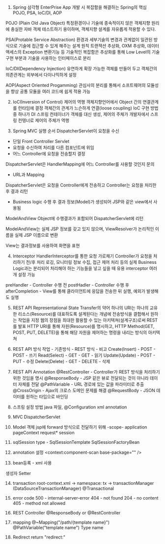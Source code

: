 1. Spring 삼각형
EnterPrise App 개발 시 복잡함을 해결하는 Spring의 핵심
POJO, PSA, IoC/DI, AOP

POJO (Plain Old Java Object)
특정환경이나 기술에 종속적이지 않은 객체지향 원리에 충실한 자바 객체
테스트하기 용이하며, 객체지향 설계를 자유롭게 적용할 수 있다.

PSA(Protable Service Abstraction)
환경과 세부기술의 변경과 관계없이 일관된 방식으로 기술에 접근할 수 있게 해주는 설계 원칙
트랜잭션 추상화, OXM 추상화, 데이터 액세스의 Exception 변환기능 등 기술적인 복잡함은 추상화를 통해 Low Level의 기술 구현 부분과 기술을 사용하는 인터페이스로 분리

IoC/DI(Dependency Injection)
유연하게 확장 가능한 객체를 만들어 두고 객체간의 의존관계는 외부에서 다이나믹하게 설정

AOP(Aspect Oriented Progamming)
관심사의 분리를 통해서 소프트웨어의 모듈성을 향상
공통 모듈을 여러 코드에 쉽게 적용 가능

2. IoC(Inversion of Control) 제어의 역행
객체지향언어에서 Object 간의 연결관계를 런타임에 결정
객체간의 관계가 느슨하게 연결(loose coupling)
IoC 구현 방법 중 하나가 DI
스프링 컨테이너가 객체를 대신 생성, 제어의 주체가 개발자에서 스프링 컨텡너로 제어의 주체가 역행

3. Spring MVC 실행 순서
DispatcherServlet이 요청을 수신
- 단일 Front Controller Servlet
- 요청을 수신하여 처리를 다른 컴포넌트에 위임
- 어느 Controller에 요청을 전송할지 결정

DispatcherServlet은 HandlerMapping에 어느 Controller를 사용할 것인지 문의
- URL과 Mapping

DispatcherServlet은 요청을 Controller에게 전송하고 Controller는 요청을 처리한 후 결과 리턴
- Business logic 수행 후 결과 정보(Model)가 생성되어 JSP와 같은 view에서 사용됨

ModelAndView Object에 수행결과가 포함되어 DispatcherServlet에 리턴

ModelAndView는 실제 JSP 정보를 갖고 있지 않으며, ViewResolver가 논리적인 이름을 실제 JSP 이름으로 변환

View는 결과정보를 사용하여 화면을 표현

4. Interceptor
HandlerInterceptor를 통한 요청 가로채기
Controller가 요청을 처리하기 전/후 처리
로깅, 모니터링 정보 수집, 접근 제어 처리 등의 실제 Business Logic과는 분리되어 처리해야 하는 기능들을 넣고 싶을 때 유용
interceptor 여러 개 설정 가능

preHandler - Controller 수행 전
postHadler - Controller 수행 후
afterCompletion - View를 통해 클라이언트에 응답을 전송한 뒤 실행, 예외가 발생해도 실행

5. REST API
Representational State Transfer의 약어
하나의 URI는 하나의 교유한 리소스(Resource)를 대표하도록 설계된다는 개념에 전송방식을 결합해서 원하는 작업을 지정
웹의 장점을 최대한 활용할 수 있는 아키텍쳐(설계구조)로써 REST를 발표
HTTP URI를 통해 자원(Resource)를 명시하고, HTTP Method(GET, POST, PUT, DELETE)을 통해 해당 자원을 제어하는 명령을 내리는 방식의 아키텍쳐

6. REST API 방식
작업 - 기존방식 - REST 방식 - 비고
Create(Insert) - POST - POST - 쓰기
Read(Select) - GET - GET - 읽기
Update(Update) - POST - PUT - 수정
Delete(Delete) - GET - DELETE - 삭제

7. REST API Annotation
@RestController - Controller가 REST 방식을 처리하기 위한 것임을 명시
@ResponseBody - JSP 같은 뷰로 전달되는 것이 아니라 데이터 자체를 전달
@PathVariable - URL 경로에 있는 값을 파라미터로 추출
@CrossOrigin - Ajax의 크로스 도메인 문제를 해결
@RequestBody - JSON 데이터를 원하는 타입으로 바인딩

8. 스프링 설정 방법
java 파일, @Configuration
xml
annotation

9. MVC
DispatcherServlet

10. Model 객체
jsp에 forward 방식으로 전달하기 위해
-scope-
application
pageContext
request*
session

11. sqlSession
type - SqlSessionTemplate
SqlSessionFactoryBean

12. annotation 설정
<context:component-scan base-package="" />

13. bean등록 - xml 사용
<bean id="" class="classPullName">
	<constructor-arg value=""></constructor-arg> 생성자
	<property></property> Setter
</bean>

14. transaction
root-context.xml -> namespace: tx -> transactionManager (DataSourceTransactionManager)
@Transactional

15. error code
500 - internal-server-error
404 - not found
204 - no content
405 - method not allowed

16. REST Controller
@ResponseBody or @RestController

17. mapping
@~Mapping("/path/{template name}")
@PathVariable("template name") Type name

18. Redirect
return "redirect:<Pull Path>"